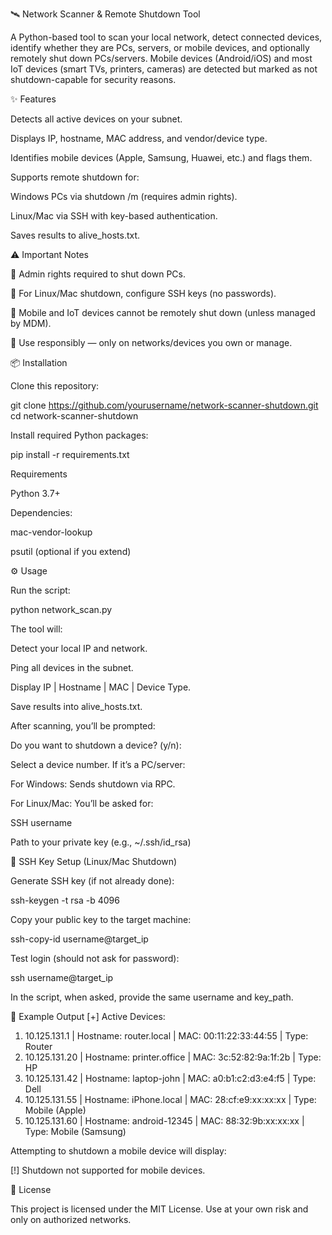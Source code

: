 🛰️ Network Scanner & Remote Shutdown Tool

A Python-based tool to scan your local network, detect connected devices, identify whether they are PCs, servers, or mobile devices, and optionally remotely shut down PCs/servers.
Mobile devices (Android/iOS) and most IoT devices (smart TVs, printers, cameras) are detected but marked as not shutdown-capable for security reasons.

✨ Features

Detects all active devices on your subnet.

Displays IP, hostname, MAC address, and vendor/device type.

Identifies mobile devices (Apple, Samsung, Huawei, etc.) and flags them.

Supports remote shutdown for:

Windows PCs via shutdown /m (requires admin rights).

Linux/Mac via SSH with key-based authentication.

Saves results to alive_hosts.txt.

⚠️ Important Notes

🔑 Admin rights required to shut down PCs.

🔐 For Linux/Mac shutdown, configure SSH keys (no passwords).

📱 Mobile and IoT devices cannot be remotely shut down (unless managed by MDM).

🚨 Use responsibly — only on networks/devices you own or manage.

📦 Installation

Clone this repository:

git clone https://github.com/yourusername/network-scanner-shutdown.git
cd network-scanner-shutdown


Install required Python packages:

pip install -r requirements.txt

Requirements

Python 3.7+

Dependencies:

mac-vendor-lookup

psutil (optional if you extend)

⚙️ Usage

Run the script:

python network_scan.py


The tool will:

Detect your local IP and network.

Ping all devices in the subnet.

Display IP | Hostname | MAC | Device Type.

Save results into alive_hosts.txt.

After scanning, you’ll be prompted:

Do you want to shutdown a device? (y/n):


Select a device number. If it’s a PC/server:

For Windows: Sends shutdown via RPC.

For Linux/Mac: You’ll be asked for:

SSH username

Path to your private key (e.g., ~/.ssh/id_rsa)

🔑 SSH Key Setup (Linux/Mac Shutdown)

Generate SSH key (if not already done):

ssh-keygen -t rsa -b 4096


Copy your public key to the target machine:

ssh-copy-id username@target_ip


Test login (should not ask for password):

ssh username@target_ip


In the script, when asked, provide the same username and key_path.

📌 Example Output
[+] Active Devices:
 1. 10.125.131.1   | Hostname: router.local   | MAC: 00:11:22:33:44:55 | Type: Router
 2. 10.125.131.20  | Hostname: printer.office | MAC: 3c:52:82:9a:1f:2b | Type: HP
 3. 10.125.131.42  | Hostname: laptop-john    | MAC: a0:b1:c2:d3:e4:f5 | Type: Dell
 4. 10.125.131.55  | Hostname: iPhone.local   | MAC: 28:cf:e9:xx:xx:xx | Type: Mobile (Apple)
 5. 10.125.131.60  | Hostname: android-12345  | MAC: 88:32:9b:xx:xx:xx | Type: Mobile (Samsung)


Attempting to shutdown a mobile device will display:

[!] Shutdown not supported for mobile devices.

📜 License

This project is licensed under the MIT License.
Use at your own risk and only on authorized networks.
